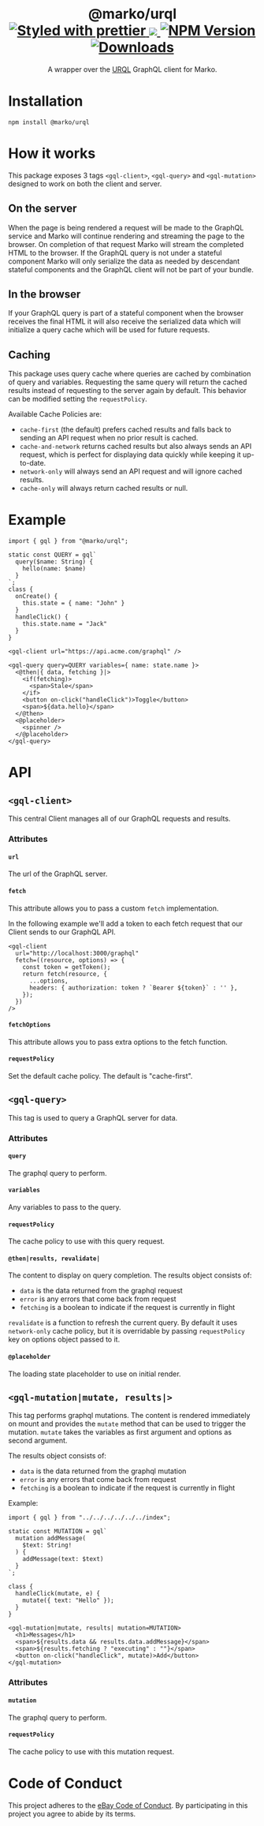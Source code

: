 <h1 align="center">
  <!-- Logo -->
  <br/>
  @marko/urql
	<br/>

  <!-- Format -->
  <a href="https://github.com/prettier/prettier">
    <img src="https://img.shields.io/badge/styled_with-prettier-ff69b4.svg" alt="Styled with prettier"/>
  </a>
  <!-- Coverage -->
  <a href="https://codecov.io/gh/marko-js/urql">
    <img src="https://codecov.io/gh/marko-js/urql/branch/main/graph/badge.svg?token=cSvMDikbE4"/>
  </a>
  <!-- NPM Version -->
  <a href="https://npmjs.org/package/@marko/urql">
    <img src="https://img.shields.io/npm/v/@marko/urql.svg" alt="NPM Version"/>
  </a>
  <!-- Downloads -->
  <a href="https://npmjs.org/package/@marko/urql">
    <img src="https://img.shields.io/npm/dm/@marko/urql.svg" alt="Downloads"/>
  </a>
</h1>

<p align="center">
  A wrapper over the <a href="https://github.com/FormidableLabs/urql">URQL</a> GraphQL client for Marko.
</p>

# Installation

```console
npm install @marko/urql
```

# How it works

This package exposes 3 tags `<gql-client>`, `<gql-query>` and `<gql-mutation>` designed to work on both the client and server.

## On the server

When the page is being rendered a request will be made to the GraphQL service and Marko will continue rendering and streaming the page to the browser. On completion of that request Marko will stream the completed HTML to the browser. If the GraphQL query is not under a stateful component Marko will only serialize the data as needed by descendant stateful components and the GraphQL client will not be part of your bundle.

## In the browser

If your GraphQL query is part of a stateful component when the browser receives the final HTML it will also receive the serialized data which will initialize a query cache which will be used for future requests.

## Caching

This package uses query cache where queries are cached by combination of query and variables. Requesting the same query will return the cached results instead of requesting to the server again by default. This behavior can be modified setting the `requestPolicy`.

Available Cache Policies are:

- `cache-first` (the default) prefers cached results and falls back to sending an API request when no prior result is cached.
- `cache-and-network` returns cached results but also always sends an API request, which is perfect for displaying data quickly while keeping it up-to-date.
- `network-only` will always send an API request and will ignore cached results.
- `cache-only` will always return cached results or null.

# Example

```marko
import { gql } from "@marko/urql";

static const QUERY = gql`
  query($name: String) {
    hello(name: $name)
  }
`;
class {
  onCreate() {
    this.state = { name: "John" }
  }
  handleClick() {
    this.state.name = "Jack"
  }
}

<gql-client url="https://api.acme.com/graphql" />

<gql-query query=QUERY variables={ name: state.name }>
  <@then|{ data, fetching }|>
    <if(fetching)>
      <span>Stale</span>
    </if>
    <button on-click("handleClick")>Toggle</button>
    <span>${data.hello}</span>
  </@then>
  <@placeholder>
    <spinner />
  </@placeholder>
</gql-query>
```

# API

## `<gql-client>`

This central Client manages all of our GraphQL requests and results.

### Attributes

#### `url`

The url of the GraphQL server.

#### `fetch`

This attribute allows you to pass a custom `fetch` implementation.

In the following example we'll add a token to each fetch request that our Client sends to our GraphQL API.

```marko
<gql-client
  url="http://localhost:3000/graphql"
  fetch=((resource, options) => {
    const token = getToken();
    return fetch(resource, {
      ...options,
      headers: { authorization: token ? `Bearer ${token}` : '' },
    });
  })
/>
```

#### `fetchOptions`

This attribute allows you to pass extra options to the fetch function.

#### `requestPolicy`

Set the default cache policy. The default is "cache-first".

## `<gql-query>`

This tag is used to query a GraphQL server for data.

### Attributes

#### `query`

The graphql query to perform.

#### `variables`

Any variables to pass to the query.

#### `requestPolicy`

The cache policy to use with this query request.

#### `@then|results, revalidate|`

The content to display on query completion. The results object consists of:

- `data` is the data returned from the graphql request
- `error` is any errors that come back from request
- `fetching` is a boolean to indicate if the request is currently in flight

`revalidate` is a function to refresh the current query. By default it uses `network-only` cache policy, but it is overridable by passing `requestPolicy` key on options object passed to it.

#### `@placeholder`

The loading state placeholder to use on initial render.

## `<gql-mutation|mutate, results|>`

This tag performs graphql mutations. The content is rendered immediately on mount and provides the `mutate` method that can be used to trigger the mutation. `mutate` takes the variables as first argument and options as second argument.

The results object consists of:

- `data` is the data returned from the graphql mutation
- `error` is any errors that come back from request
- `fetching` is a boolean to indicate if the request is currently in flight

Example:

```marko
import { gql } from "../../../../../../index";

static const MUTATION = gql`
  mutation addMessage(
    $text: String!
  ) {
    addMessage(text: $text)
  }
`;

class {
  handleClick(mutate, e) {
    mutate({ text: "Hello" });
  }
}

<gql-mutation|mutate, results| mutation=MUTATION>
  <h1>Messages</h1>
  <span>${results.data && results.data.addMessage}</span>
  <span>${results.fetching ? "executing" : ""}</span>
  <button on-click("handleClick", mutate)>Add</button>
</gql-mutation>
```

### Attributes

#### `mutation`

The graphql query to perform.

#### `requestPolicy`

The cache policy to use with this mutation request.

# Code of Conduct

This project adheres to the [eBay Code of Conduct](./.github/CODE_OF_CONDUCT.md). By participating in this project you agree to abide by its terms.
